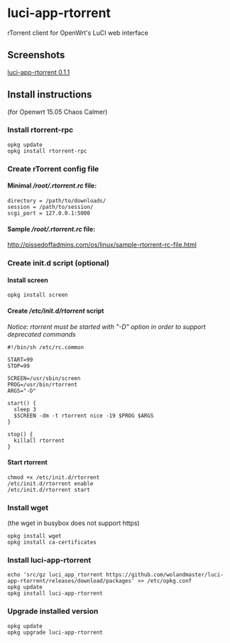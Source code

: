 # luci-app-rtorrent
rTorrent client for OpenWrt's LuCI web interface

## Screenshots
[luci-app-rtorrent 0.1.1](https://github.com/wolandmaster/luci-app-rtorrent/wiki/Screenshots)

## Install instructions
(for Openwrt 15.05 Chaos Calmer)

### Install rtorrent-rpc
```
opkg update
opkg install rtorrent-rpc
```

### Create rTorrent config file

#### Minimal _/root/.rtorrent.rc_ file:
```
directory = /path/to/downloads/
session = /path/to/session/
scgi_port = 127.0.0.1:5000
```
#### Sample _/root/.rtorrent.rc_ file:
http://pissedoffadmins.com/os/linux/sample-rtorrent-rc-file.html

### Create init.d script (optional)

#### Install screen
```
opkg install screen
```

#### Create _/etc/init.d/rtorrent_ script
_Notice: rtorrent must be started with "-D" option in order to support deprecated commands_
```
#!/bin/sh /etc/rc.common

START=99
STOP=99

SCREEN=/usr/sbin/screen
PROG=/usr/bin/rtorrent
ARGS="-D"

start() {
  sleep 3
  $SCREEN -dm -t rtorrent nice -19 $PROG $ARGS
}

stop() {
  killall rtorrent
}
```

#### Start rtorrent
```
chmod +x /etc/init.d/rtorrent
/etc/init.d/rtorrent enable
/etc/init.d/rtorrent start
```

### Install wget
(the wget in  busybox does not support https)
```
opkg install wget
opkg install ca-certificates
```

### Install luci-app-rtorrent
```
echo 'src/gz luci_app_rtorrent https://github.com/wolandmaster/luci-app-rtorrent/releases/download/packages' >> /etc/opkg.conf
opkg update
opkg install luci-app-rtorrent
```

### Upgrade installed version
```
opkg update
opkg upgrade luci-app-rtorrent
```
